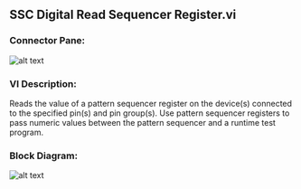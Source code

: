 ## **SSC Digital Read Sequencer Register.vi**
### Connector Pane:
![alt text](/Digital/SSC%20Digital/Sequencer%20Flags%20and%20Registers/SSC%20Digital%20Read%20Sequencer%20Register.vic.png "SSC Digital Read Sequencer Register.vi connector pane")

### VI Description:
Reads the value of a pattern sequencer register on the device(s) connected to the specified pin(s) and pin group(s). Use pattern sequencer registers to pass numeric values between the pattern sequencer and a runtime test program.

### Block Diagram:
![alt text](/Digital/SSC%20Digital/Sequencer%20Flags%20and%20Registers/SSC%20Digital%20Read%20Sequencer%20Register.vid.png "SSC Digital Read Sequencer Register.vi block diagram")
